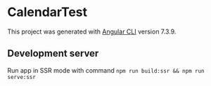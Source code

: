 # CalendarTest

This project was generated with [Angular CLI](https://github.com/angular/angular-cli) version 7.3.9.

## Development server

Run app in SSR mode with command `npm run build:ssr && npm run serve:ssr`